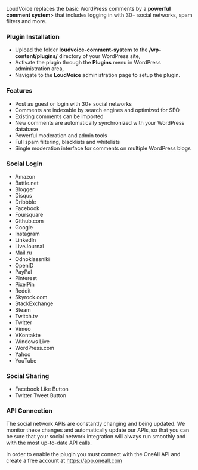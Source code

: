 LoudVoice replaces the basic WordPress comments by a **powerful comment system**> that includes logging in with 
30+ social networks, spam filters and more.
 
### Plugin Installation

* Upload the folder **loudvoice-comment-system** to the **/wp-content/plugins/** directory of your WordPress site,
* Activate the plugin through the **Plugins** menu in WordPress administration area,
* Navigate to the **LoudVoice** administration page to setup the plugin.
  
### Features

* Post as guest or login with 30+ social networks
* Comments are indexable by search engines and optimized for SEO
* Existing comments can be imported
* New comments are automatically synchronized with your WordPress database
* Powerful moderation and admin tools
* Full spam filtering, blacklists and whitelists
* Single moderation interface for comments on multiple WordPress blogs


### Social Login

* Amazon
* Battle.net
* Blogger
* Disqus
* Dribbble
* Facebook
* Foursquare
* Github.com
* Google
* Instagram
* LinkedIn
* LiveJournal
* Mail.ru
* Odnoklassniki
* OpenID
* PayPal
* Pinterest
* PixelPin 
* Reddit
* Skyrock.com		
* StackExchange
* Steam
* Twitch.tv
* Twitter
* Vimeo
* VKontakte
* Windows Live
* WordPress.com
* Yahoo
* YouTube


###  Social Sharing

* Facebook Like Button
* Twitter Tweet Button


### API Connection

The social network APIs are constantly changing and being updated. We monitor these changes and automatically update our APIs, 
so that you can be sure that your social network integration will always run smoothly and with the most up-to-date API calls.

In order to enable the plugin you must connect with the OneAll API and create a free account at https://app.oneall.com
